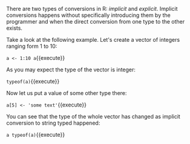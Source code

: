There are two types of conversions in R: *implicit* and *explicit*.
Implicit conversions happens without specifically introducing them by the programmer and when the direct conversion from one type to the other exists.

Take a look at the following example.
Let's create a vector of integers ranging form 1 to 10:

`a <- 1:10
a`{{execute}}

As you may expect the type of the vector is integer:

`typeof(a)`{{execute}}

Now let us put a value of some other type there:

`a[5] <- 'some text'`{{execute}}

You can see that the type of the whole vector has changed as implicit conversion to string typed happened:

`a
typeof(a)`{{execute}}
